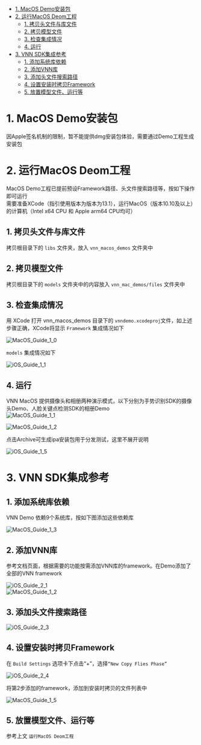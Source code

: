 - [1. MacOS Demo安装包](#1-macos-demo安装包)
- [2. 运行MacOS Deom工程](#2-运行macos-deom工程)
  - [1. 拷贝头文件与库文件](#1-拷贝头文件与库文件)
  - [2. 拷贝模型文件](#2-拷贝模型文件)
  - [3. 检查集成情况](#3-检查集成情况)
  - [4. 运行](#4-运行)
- [3. VNN SDK集成参考](#3-vnn-sdk集成参考)
  - [1. 添加系统库依赖](#1-添加系统库依赖)
  - [2. 添加VNN库](#2-添加vnn库)
  - [3. 添加头文件搜索路径](#3-添加头文件搜索路径)
  - [4. 设置安装时拷贝Framework](#4-设置安装时拷贝framework)
  - [5. 放置模型文件、运行等](#5-放置模型文件运行等)

# 1. MacOS Demo安装包
因Apple签名机制的限制，暂不能提供dmg安装包体验，需要通过Demo工程生成安装包

# 2. 运行MacOS Deom工程
MacOS Demo工程已提前预设Framework路径、头文件搜索路径等，按如下操作即可运行      
需要准备XCode（指引使用版本为版本为13.1），运行MacOS（版本10.10及以上）的计算机（Intel x64 CPU 和 Apple arm64 CPU均可）   
## 1. 拷贝头文件与库文件
拷贝根目录下的 ```libs``` 文件夹，放入 ```vnn_macos_demos``` 文件夹中  
## 2. 拷贝模型文件
拷贝根目录下的 ```models``` 文件夹中的内容放入 ```vnn_mac_demos/files``` 文件夹中  
## 3. 检查集成情况
用 XCode 打开 vnn_macos_demos 目录下的 ```vnndemo.xcodeproj```文件，如上述步骤正确，XCode将显示 ```Framework``` 集成情况如下   

![MacOS_Guide_1_0](../../doc/resource/MacOS_Guide_1_0.png)    

```models``` 集成情况如下   

![iOS_Guide_1_1](../../doc/resource/iOS_Guide_1_1.png)

## 4. 运行
VNN MacOS 提供摄像头和相册两种演示模式，以下分别为手势识别SDK的摄像头Demo、人脸关键点检测SDK的相册Demo   
![MacOS_Guide_1_1](../../doc/resource/MacOS_Guide_1_1.png)   

![MacOS_Guide_1_2](../../doc/resource/MacOS_Guide_1_2.png)  

点击Archive可生成ipa安装包用于分发测试，这里不展开说明   

![iOS_Guide_1_5](../../doc/resource/iOS_Guide_1_5.png)   

# 3. VNN SDK集成参考
## 1. 添加系统库依赖
VNN Demo 依赖9个系统库，按如下图添加这些依赖库   

![MacOS_Guide_1_3](../../doc/resource/MacOS_Guide_1_3.png)   

## 2. 添加VNN库
参考文档页面，根据需要的功能按需添加VNN库的framework。在Demo添加了全部的VNN framework   

![iOS_Guide_2_1](../../doc/resource/iOS_Guide_2_1.png)   
![MacOS_Guide_1_2](../../doc/resource/MacOS_Guide_1_4.png)   


## 3. 添加头文件搜索路径
![iOS_Guide_2_3](../../doc/resource/iOS_Guide_2_3.png)   

## 4. 设置安装时拷贝Framework
在 ```Build Settings```  选项卡下点击“+”，选择```“New Copy Flies Phase”```   

![iOS_Guide_2_4](../../doc/resource/iOS_Guide_2_4.png)   

将第2步添加的framework，添加到安装时拷贝的文件列表中   

![MacOS_Guide_1_5](../../doc/resource/MacOS_Guide_1_5.png)   

## 5. 放置模型文件、运行等
参考上文 ```运行MacOS Deom工程```